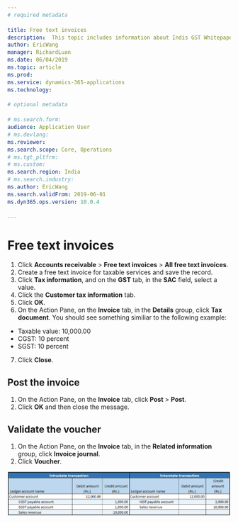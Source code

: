 ```yaml
---
# required metadata

title: Free text invoices
description:  This topic includes information about Indis GST Whitepaper in Microsoft Dynamics 365 for Finance and Operations.
author: EricWang
manager: RichardLuan
ms.date: 06/04/2019
ms.topic: article
ms.prod: 
ms.service: dynamics-365-applications
ms.technology: 

# optional metadata

# ms.search.form: 
audience: Application User
# ms.devlang: 
ms.reviewer: 
ms.search.scope: Core, Operations
# ms.tgt_pltfrm: 
# ms.custom: 
ms.search.region: India
# ms.search.industry: 
ms.author: EricWang
ms.search.validFrom: 2019-06-01
ms.dyn365.ops.version: 10.0.4

---
```


# Free text invoices

1. Click **Accounts receivable** \> **Free text invoices** \> **All free text invoices**.
2. Create a free text invoice for taxable services and save the record.
3. Click **Tax information**, and on the **GST** tab, in the **SAC** field, select a value.
4. Click the **Customer tax information** tab.
5. Click **OK**.
6. On the Action Pane, on the **Invoice** tab, in the **Details** group, click **Tax document**. You should see something similiar to the following example:

  - Taxable value: 10,000.00
  - CGST: 10 percent
  - SGST: 10 percent

7. Click **Close**.

## Post the invoice

1. On the Action Pane, on the **Invoice** tab, click **Post** \> **Post**.
2. Click **OK** and then close the message.

## Validate the voucher

1. On the Action Pane, on the **Invoice** tab, in the **Related information** group, click **Invoice journal**.
2. Click **Voucher**.



![Financial entries for both the intrastate and interstate transactions](media/Annotation-2019-05-20-133425.png)



